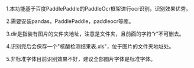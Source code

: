 1.本功能基于百度PaddlePaddle的PaddleOcr框架进行ocr识别，识别效果优秀。

2.需要安装pandas，PaddlePaddle，paddleocr等库。

3.dir是指装有图片的文件夹地址，注意是文件夹，且前面的字符“r”不可删去。

4.识别完后会保存一个"核酸检测结果表.xls"，位于图片的文件夹地址处。

5.非标准字体目前识别效果不好，建议全部图片字体是标准字体。


